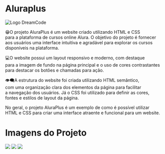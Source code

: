 # Aluraplus

![Logo DreamCode](https://media.discordapp.net/attachments/1081630236543811698/1087852335948124160/-removebg-preview.png)

😁O projeto AluraPlus é um website criado utilizando HTML e CSS<br>
para a plataforma de cursos online Alura. O objetivo do projeto é fornecer<br> aos usuários uma interface intuitiva e agradável para explorar os cursos disponíveis na plataforma.

💻O website possui um layout responsivo e moderno, com destaque<br> para a imagem de fundo na página principal e o uso de cores contrastantes para destacar os botões e chamadas para ação.

👁‍🗨A estrutura do website foi criada utilizando HTML semântico, <br>
com uma organização clara dos elementos da página para facilitar <br>
a navegação dos usuários. Já o CSS foi utilizado para definir as cores, fontes e estilos de layout da página.

No geral, o projeto AluraPlus é um exemplo de como é possível utilizar HTML e CSS para criar uma interface atraente e funcional para um website.

# Imagens do Projeto
<img src="https://media.discordapp.net/attachments/1081630236543811698/1087855079530442872/image.png?width=1025&height=450">
<img src="https://media.discordapp.net/attachments/1081630236543811698/1087855265124192336/image.png?width=1025&height=440">
<img src="https://media.discordapp.net/attachments/1081630236543811698/1087855404563837089/image.png?width=1010&height=473">
